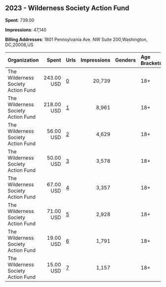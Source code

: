 ## 2023 - Wilderness Society Action Fund 
**Spent**: 739.00

**Impressions**: 47,140

**Billing Addresses**: 1801 Pennsylvania Ave. NW Suite 200,Washington, DC,20006,US

|Organization|Spent|Urls|Impressions|Genders|Age Brackets|Country Codes|
|:---|---:|:---|---:|:---|:---|:---|
|The Wilderness Society Action Fund|243.00 USD|[0](https://www.snap.com/political-ads/asset/fc202e2cb6dbccf712a9bfa717aff70791bfc651c098ae7cfa425d9dae54735c?mediaType=mp4)|20,739||18+|united states|
|The Wilderness Society Action Fund|218.00 USD|[1](https://www.snap.com/political-ads/asset/fc202e2cb6dbccf712a9bfa717aff70791bfc651c098ae7cfa425d9dae54735c?mediaType=mp4)|8,961||18+|united states|
|The Wilderness Society Action Fund|56.00 USD|[2](https://www.snap.com/political-ads/asset/173768732dea7111dbc601a21f90c2272e21a10548455bf5349539d154d48b3f?mediaType=mp4)|4,629||18+|united states|
|The Wilderness Society Action Fund|50.00 USD|[3](https://www.snap.com/political-ads/asset/ae19ed27a4d3b24253a60256d03924645e345e601db5623d7d55b977e1ac022e?mediaType=mp4)|3,578||18+|united states|
|The Wilderness Society Action Fund|67.00 USD|[4](https://www.snap.com/political-ads/asset/173768732dea7111dbc601a21f90c2272e21a10548455bf5349539d154d48b3f?mediaType=mp4)|3,357||18+|united states|
|The Wilderness Society Action Fund|71.00 USD|[5](https://www.snap.com/political-ads/asset/ae19ed27a4d3b24253a60256d03924645e345e601db5623d7d55b977e1ac022e?mediaType=mp4)|2,928||18+|united states|
|The Wilderness Society Action Fund|19.00 USD|[6](https://www.snap.com/political-ads/asset/b8a06bc1a8a6af80eff86583b8ae160b3ed29fdf451d0cab61903d0a04326b75?mediaType=mp4)|1,791||18+|united states|
|The Wilderness Society Action Fund|15.00 USD|[7](https://www.snap.com/political-ads/asset/b8a06bc1a8a6af80eff86583b8ae160b3ed29fdf451d0cab61903d0a04326b75?mediaType=mp4)|1,157||18+|united states|
